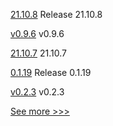
[21.10.8](https://github.com/hyperledger/besu/releases/tag/21.10.8) Release 21.10.8

[v0.9.6](https://github.com/hyperledger/firefly-fabconnect/releases/tag/v0.9.6) v0.9.6

[21.10.7](https://github.com/hyperledger/besu/releases/tag/21.10.7) 21.10.7

[0.1.19](https://github.com/hyperledger/indy-sdk-react-native/releases/tag/0.1.19) Release 0.1.19

[v0.2.3](https://github.com/hyperledger/aries-askar/releases/tag/v0.2.3) v0.2.3


[See more >>>](https://start-here.hyperledger.org/releases)
